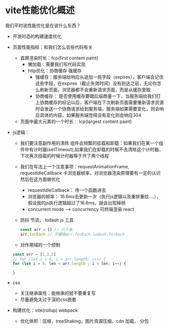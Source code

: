 # vite性能优化概述
我们平时说性能优化是在说什么东西？

- 开发时态的构建速度优化
- 页面性能指标：和我们怎么去些代码有关
  - 首屏渲染时长：fcp(first content paint)
    - 懒加载：需要我们写代码实现
    - http优化：协商缓存 强缓存
      - 强缓存：服务端给响应头追加一些字段（expires），客户端会记住这些字段，在expires（截止失效时间）没有到达之前，无论你怎么刷新页面，浏览器都不会重新请求页面，而是从缓存里取
      - 协商缓存： 是否使用缓存要跟后端商量一下，当服务端给我们打上协商缓存的标记以后，客户端在下次刷新页面需要重新请求资源时会发送一个协商请求给到服务端，服务端如果需要变化，则会响应具体的内容，如果服务端觉得没有变化则会响应304
  - 页面中最大元素的一个时长： lcp(largest content paint)

- js逻辑：
  - 我们要注意副作用的清除 组件会频繁的挂载和卸载：如果我们在某一个组件中有计时器(setTimeout),如果我们在卸载的时候不去清除这个计时器，下次再次挂载的时候计时器等于开了两个线程
  - 我们在写法上一个注意事项：requestAnimationFrame, requestIdleCallback 卡浏览器帧率，对浏览器渲染原理要有一定的认识 然后在这方面做优化
    - requestIdleCallback： 传一个函数进去
    - 浏览器的帧率： 16.6ms去更新一次（执行js逻辑以及重排重绘....），假设我的js执行逻辑超过了16.6ms，就会出现掉帧
    - concurrent mode --> concurrency 可终端渲染 react

  - 防抖 节流， lodash js 工具
    ```js
    const arr = [] // 几千条
    arr.forEach // 不要用arr.forEach lodash.forEach
    ```
  - 对作用域的一个控制
  ```js
  const arr = [1,2,3]
  // for (let i = 0; i < arr.length; i++) {
  for (let i = 0, len = arr.length ; i < len; i++) {

  }
  ``` 

- css 
  - 关注继承属性：能继承的就不要重复写
  - 尽量避免太过于深的css嵌套

- 构建优化：vite(rollup) webpack
  - 优化体积：压缩，treeShaking，图片资源压缩，cdn 加载， 分包